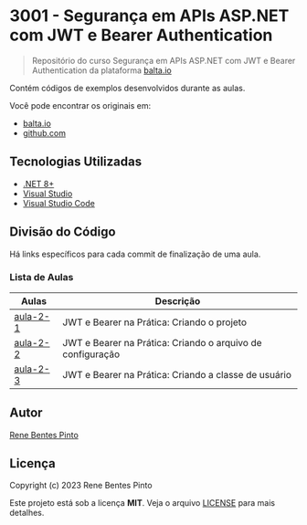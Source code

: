# 3001 - Segurança em APIs ASP.NET com JWT e Bearer Authentication

> Repositório do curso Segurança em APIs ASP.NET com JWT e Bearer Authentication da plataforma [balta.io](https://balta.io)

Contém códigos de exemplos desenvolvidos durante as aulas.

Você pode encontrar os originais em:

- [balta.io](https://balta.io/cursos/seguranca-apis-aspnet-jwt-bearer)
- [github.com](https://github.com/balta-io/3001)

## Tecnologias Utilizadas

- [.NET 8+](https://dot.net/)
- [Visual Studio](https://visualstudio.com/)
- [Visual Studio Code](https://code.visualstudio.com/)

## Divisão do Código

Há links específicos para cada commit de finalização de uma aula.

### Lista de Aulas

| Aulas                            | Descrição                                                  |
| -------------------------------- | ---------------------------------------------------------- |
| [aula-2-1](../../commit/d5ccce9) | JWT e Bearer na Prática: Criando o projeto                 |
| [aula-2-2](../../commit/e784cdf) | JWT e Bearer na Prática: Criando o arquivo de configuração |
| [aula-2-3](../../commit/a01f4da) | JWT e Bearer na Prática: Criando a classe de usuário       |

## Autor

[Rene Bentes Pinto](http://github.com/renebentes)

## Licença

Copyright (c) 2023 Rene Bentes Pinto

Este projeto está sob a licença **MIT**. Veja o arquivo [LICENSE](LICENSE) para mais detalhes.
